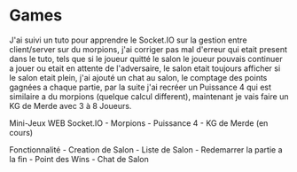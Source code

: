 # Games
J'ai suivi un tuto pour apprendre le Socket.IO sur la gestion entre client/server sur du morpions, j'ai corriger pas mal d'erreur qui etait present dans le tuto, tels que si le joueur quitté le salon le joueur pouvais continuer a jouer ou etait en attente de l'adversaire, le salon etait toujours afficher si le salon etait plein, j'ai ajouté un chat au salon, le comptage des points gagnées a chaque partie, par la suite j'ai recréer un Puissance 4 qui est similaire a du morpions (quelque calcul different), maintenant je vais faire un KG de Merde avec 3 à 8 Joueurs.

Mini-Jeux WEB Socket.IO
    - Morpions
    - Puissance 4
    - KG de Merde (en cours)

Fonctionnalité
    - Creation de Salon
    - Liste de Salon
    - Redemarrer la partie a la fin
    - Point des Wins
    - Chat de Salon
